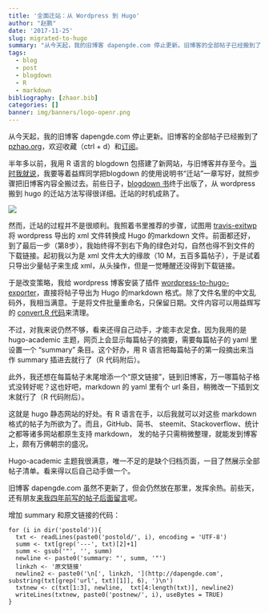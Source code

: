 ```yaml
---
title: '全面迁站：从 Wordpress 到 Hugo'
author: "赵鹏"
date: '2017-11-25'
slug: migrated-to-hugo
summary: "从今天起，我的旧博客 dapengde.com 停止更新。旧博客的全部帖子已经搬到了 pzhao.org."
tags:
  - blog
  - post
  - blogdown
  - R
  - markdown
bibliography: [zhaor.bib]
categories: []
banner: img/banners/logo-openr.png
---
```


从今天起，我的旧博客 dapengde.com 停止更新。旧博客的全部帖子已经搬到了 [pzhao.org](http://www.pzhao.org)，欢迎收藏（ctrl + d）和[订阅](http://www.pzhao.org/zh/index.xml)。

<!--more-->

半年多以前，我用 R 语言的 blogdown 包搭建了新网站，与旧博客并存至今。[当时我就说](http://www.pzhao.org/archives/19323/)，我要等着益辉同学把blogdown 的使用说明书“迁站”一章写好，就照步骤把旧博客内容全搬过去。前些日子，[blogdown 书](https://bookdown.org/yihui/blogdown)终于出版了，从 wordpress 搬到 hugo 的迁站方法写得很详细。迁站的时机成熟了。

![](https://media.defense.gov/2012/Mar/19/2000168920/670/394/0/120319-F-JZ014-905.JPG)

然而，迁站的过程并不是很顺利。我照着书里推荐的步骤，试图用 [travis-exitwp](https://github.com/yihui/travis-exitwp) 将 wordpress 导出的 xml 文件转换成 Hugo 的markdown 文件。前面都还好，到了最后一步（第8步），我始终得不到右下角的绿色对勾，自然也得不到文件的下载链接。起初我以为是 xml 文件太大的缘故（10 M，五百多篇帖子），于是试着只导出少量帖子来生成 xml，从头操作，但是一觉睡醒还没得到下载链接。

于是改变策略，我给 wordpress 博客安装了插件 [wordpress-to-hugo-exporter](https://github.com/SchumacherFM/wordpress-to-hugo-exporter)，直接将帖子导出为 Hugo 的markdown 格式。除了文件名里的中文乱码外，我相当满意。于是将文件批量重命名，只保留日期。文件内容可以用益辉写的 [convert.R 代码](https://github.com/yihui/oldblog_xml/blob/master/convert.R)来清理。

不过，对我来说仍然不够，看来还得自己动手，才能丰衣足食。因为我用的是 hugo-academic 主题，网页上会显示每篇帖子的摘要，需要每篇帖子的 yaml 里设置一个 “summary” 条目。这个好办，用 R 语言把每篇帖子的第一段摘出来当作 summary 插进去就行了（R 代码附后）。

此外，我还想在每篇帖子末尾增添一个“原文链接”，链到旧博客，万一哪篇帖子格式没转好呢？这也好吧，markdown 的 yaml 里有个 url 条目，稍微改一下插到文末就行了（R 代码附后）。

这就是 hugo 静态网站的好处。有 R 语言在手，以后我就可以对这些 markdown 格式的帖子为所欲为了。而且，GitHub、简书、 steemit、Stackoverflow、统计之都等诸多网站都原生支持 markdown， 发的帖子只需稍微整理，就能发到博客上，颇有万佛朝宗的盛况。

Hugo-academic 主题我很满意，唯一不足的是缺个归档页面，一目了然展示全部帖子清单。看来得以后自己动手做一个。

旧博客 dapengde.com 虽然不更新了，但会仍然放在那里，发挥余热。前些天，还有朋友[来我四年前写的帖子后面留言](http://dapengde.com/archives/14752#comment-153909)呢。

增加 summary 和原文链接的代码：

```
for (i in dir('postold')){
  txt <- readLines(paste0('postold/', i), encoding = 'UTF-8')
  summ <- txt[grep('---', txt)[2]+1]
  summ <- gsub('"', '', summ)
  newline <- paste0('summary: "', summ, '"')
  linkzh <- '原文链接'
  newline2 <- paste0('\n[', linkzh, '](http://dapengde.com', substring(txt[grep('url', txt)[1]], 6), ')\n')
  txtnew <- c(txt[1:3], newline,  txt[4:length(txt)], newline2)
  writeLines(txtnew, paste0('postnew/', i), useBytes = TRUE)
}
```
